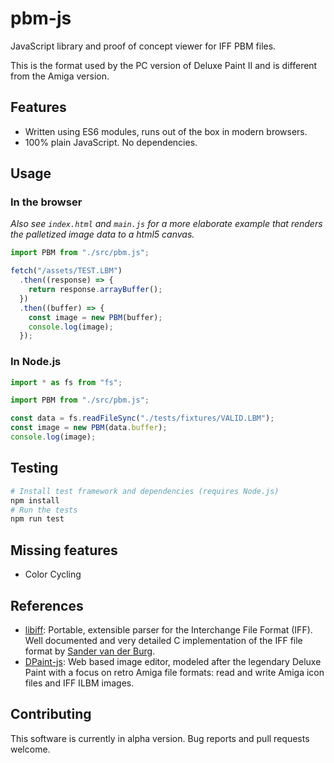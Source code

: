 # pbm-js

JavaScript library and proof of concept viewer for IFF PBM files.

This is the format used by the PC version of Deluxe Paint II and is different from the Amiga version.

## Features

- Written using ES6 modules, runs out of the box in modern browsers.
- 100% plain JavaScript. No dependencies.

## Usage

### In the browser

_Also see `index.html` and `main.js` for a more elaborate example that renders the palletized image data to a html5 canvas._

```javascript
import PBM from "./src/pbm.js";

fetch("/assets/TEST.LBM")
  .then((response) => {
    return response.arrayBuffer();
  })
  .then((buffer) => {
    const image = new PBM(buffer);
    console.log(image);
  });
```

### In Node.js

```javascript
import * as fs from "fs";

import PBM from "./src/pbm.js";

const data = fs.readFileSync("./tests/fixtures/VALID.LBM");
const image = new PBM(data.buffer);
console.log(image);
```

## Testing

```sh
# Install test framework and dependencies (requires Node.js)
npm install
# Run the tests
npm run test
```

## Missing features

- Color Cycling

## References

- [libiff](https://github.com/svanderburg/libiff): Portable, extensible parser for the Interchange File Format (IFF). Well documented and very detailed C implementation of the IFF file format by [Sander van der Burg](http://sandervanderburg.nl/index.php).
- [DPaint-js](https://github.com/steffest/DPaint-js): Web based image editor, modeled after the legendary Deluxe Paint with a focus on retro Amiga file formats: read and write Amiga icon files and IFF ILBM images.

## Contributing

This software is currently in alpha version. Bug reports and pull requests welcome.
